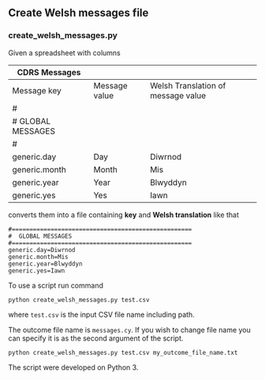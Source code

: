## Create Welsh messages file

### create_welsh_messages.py

Given a spreadsheet with columns

| CDRS Messages                    |                          |                                    |
|----------------------------------|:-------------------------|:-----------------------------------|
|Message key                       | Message value            | Welsh Translation of message value |
|#                                 |                          |                                    |
|#  GLOBAL MESSAGES                |                          |                                    |
|#                                 |                          |                                    |
|generic.day                       | Day                      | Diwrnod                            |
|generic.month                     | Month                    | Mis                                |
|generic.year                      | Year                     | Blwyddyn                           |
|generic.yes                       | Yes                      | Iawn                               |

converts them into a file containing **key** and **Welsh translation** like that
```
#===================================================
#  GLOBAL MESSAGES
#===================================================
generic.day=Diwrnod
generic.month=Mis
generic.year=Blwyddyn
generic.yes=Iawn
```
To use a script run command
```
python create_welsh_messages.py test.csv
```
where `test.csv` is the input CSV file name including path.   
 
The outcome file name is `messages.cy`. If you wish to change file name you can specify it is as the second argument of the script. 
```
python create_welsh_messages.py test.csv my_outcome_file_name.txt
```

The script were developed on Python 3.
